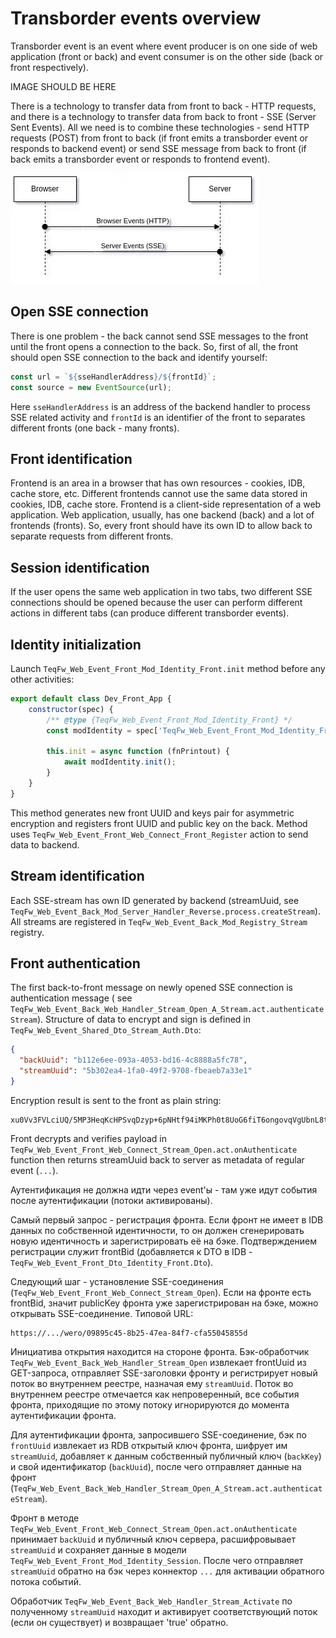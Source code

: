 # Transborder events overview

Transborder event is an event where event producer is on one side of web application (front or back) and event consumer
is on the other side (back or front respectively).

IMAGE SHOULD BE HERE

There is a technology to transfer data from front to back - HTTP requests, and there is a technology to transfer data
from back to front - SSE (Server Sent Events). All we need is to combine these technologies - send HTTP requests (POST)
from front to back (if front emits a transborder event or responds to backend event) or send SSE message from back to
front (if back emits a transborder event or responds to frontend event).

![POST and SSE](img/overview_post_sse.webp)

## Open SSE connection

There is one problem - the back cannot send SSE messages to the front until the front opens a connection to the back.
So, first of all, the front should open SSE connection to the back and identify yourself:

```js
const url = `${sseHandlerAddress}/${frontId}`;
const source = new EventSource(url);
```

Here `sseHandlerAddress` is an address of the backend handler to process SSE related activity and `frontId` is an
identifier of the front to separates different fronts (one back - many fronts).

## Front identification

Frontend is an area in a browser that has own resources - cookies, IDB, cache store, etc. Different frontends cannot use
the same data stored in cookies, IDB, cache store. Frontend is a client-side representation of a web application. Web
application, usually, has one backend (back) and a lot of frontends (fronts). So, every front should have its own ID to
allow back to separate requests from different fronts.

## Session identification

If the user opens the same web application in two tabs, two different SSE connections should be opened because the user
can perform different actions in different tabs (can produce different transborder events).

## Identity initialization

Launch `TeqFw_Web_Event_Front_Mod_Identity_Front.init` method before any other activities:

```js
export default class Dev_Front_App {
    constructor(spec) {
        /** @type {TeqFw_Web_Event_Front_Mod_Identity_Front} */
        const modIdentity = spec['TeqFw_Web_Event_Front_Mod_Identity_Front$'];

        this.init = async function (fnPrintout) {
            await modIdentity.init();
        }
    }
}
```

This method generates new front UUID and keys pair for asymmetric encryption and registers front UUID and public key on
the back. Method uses `TeqFw_Web_Event_Front_Web_Connect_Front_Register` action to send data to backend.

## Stream identification

Each SSE-stream has own ID generated by backend (streamUuid,
see `TeqFw_Web_Event_Back_Mod_Server_Handler_Reverse.process.createStream`). All streams are registered
in `TeqFw_Web_Event_Back_Mod_Registry_Stream` registry.

## Front authentication

The first back-to-front message on newly opened SSE connection is authentication message (
see `TeqFw_Web_Event_Back_Web_Handler_Stream_Open_A_Stream.act.authenticateStream`). Structure of data to encrypt
and sign is defined in `TeqFw_Web_Event_Shared_Dto_Stream_Auth.Dto`:

```json
{
  "backUuid": "b112e6ee-093a-4053-bd16-4c8888a5fc78",
  "streamUuid": "5b302ea4-1fa0-49f2-9708-fbeaeb7a33e1"
}
```

Encryption result is sent to the front as plain string:

```text
xu0Vv3FVLciUQ/5MP3HeqKcHPSvqDzyp+6pNHtf94iMKPh0t8UoG6fiT6ongovqVgUbnL8t5FVRTTFVDtCNp6iS2tcY6TJrBZj+xhHwtt/amoQq2q4Jy5MKxmoJqFhtGcgKd6akVk9WrwDcKBScjkJPN10bUFPbGCVj5j3/QIwp0P5VzRJrE3pj1HNDWG4pOPXnFPjdGgDy5
```

Front decrypts and verifies payload in `TeqFw_Web_Event_Front_Web_Connect_Stream_Open.act.onAuthenticate` function then
returns streamUuid back to server as metadata of regular event (`...`).

Аутентификация не должна идти через event'ы - там уже идут события после аутентификации (потоки активированы).

Самый первый запрос - регистрация фронта. Если фронт не имеет в IDB данных по собственной идентичности, то он должен
сгенерировать новую идентичность и зарегистрировать её на бэке. Подтверждением регистрации служит frontBid (добавляется
к DTO в IDB - `TeqFw_Web_Event_Front_Dto_Identity_Front.Dto`).

Следующий шаг - установление SSE-соединения (`TeqFw_Web_Event_Front_Web_Connect_Stream_Open`). Если на фронте есть
frontBid, значит publicKey фронта уже зарегистрирован на бэке, можно открывать SSE-соединение. Типовой URL:

```text
https://.../wero/09895c45-8b25-47ea-84f7-cfa55045855d
```

Инициатива открытия находится на стороне фронта. Бэк-обработчик `TeqFw_Web_Event_Back_Web_Handler_Stream_Open`
извлекает frontUuid из GET-запроса, отправляет SSE-заголовки фронту и регистрирует новый поток во внутреннем реестре,
назначая ему `streamUuid`. Поток во внутреннем реестре отмечается как непроверенный, все события фронта, приходящие по
этому потоку игнорируются до момента аутентификации фронта.

Для аутентификации фронта, запросившего SSE-соединение, бэк по `frontUuid` извлекает из RDB открытый ключ
фронта, шифрует им `streamUuid`, добавляет к данным собственный публичный ключ (`backKey`) и свой
идентификатор (`backUuid`), после чего отправляет данные на
фронт (`TeqFw_Web_Event_Back_Web_Handler_Stream_Open_A_Stream.act.authenticateStream`).

Фронт в методе `TeqFw_Web_Event_Front_Web_Connect_Stream_Open.act.onAuthenticate` принимает `backUuid` и публичный ключ
сервера, расшифровывает `streamUuid` и сохраняет данные в модели `TeqFw_Web_Event_Front_Mod_Identity_Session`. После
чего отправляет `streamUuid` обратно на бэк через коннектор `...` для активации обратного потока событий.

Обработчик `TeqFw_Web_Event_Back_Web_Handler_Stream_Activate` по полученному `streamUuid` находит и активирует
соответствующий поток (если он существует) и возвращает 'true' обратно.
